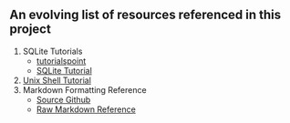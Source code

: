 ## An evolving list of resources referenced in this project

1. SQLite Tutorials
    - [tutorialspoint](https://www.tutorialspoint.com/sqlite/index.htm)
    - [SQLite Tutorial](http://www.sqlitetutorial.net/)
2. [Unix Shell Tutorial](http://swcarpentry.github.io/shell-novice/)
3. Markdown Formatting Reference
    - [Source Github](https://github.com/Microsoft/vscode-tips-and-tricks)
    - [Raw Markdown Reference](https://raw.githubusercontent.com/Microsoft/vscode-tips-and-tricks/master/README.md)
